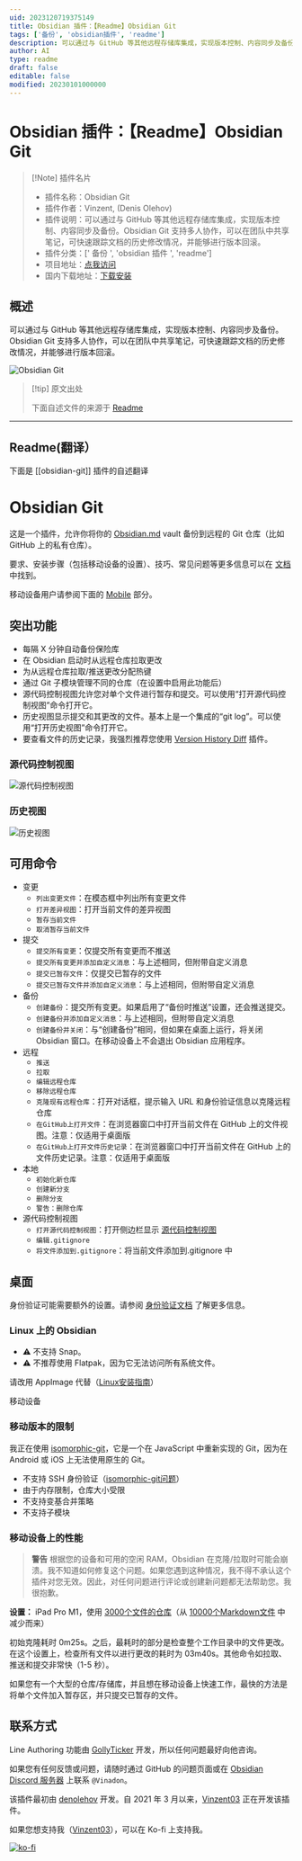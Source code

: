 ```yaml
---
uid: 2023120719375149
title: Obsidian 插件：【Readme】Obsidian Git
tags: ['备份', 'obsidian插件', 'readme']
description: 可以通过与 GitHub 等其他远程存储库集成，实现版本控制、内容同步及备份。Obsidian Git 支持多人协作，可以在团队中共享笔记，可快速跟踪文档的历史修改情况，并能够进行版本回滚。
author: AI
type: readme
draft: false
editable: false
modified: 20230101000000
---
```


# Obsidian 插件：【Readme】Obsidian Git

> [!Note] 插件名片
> - 插件名称：Obsidian Git
> - 插件作者：Vinzent, (Denis Olehov)
> - 插件说明：可以通过与 GitHub 等其他远程存储库集成，实现版本控制、内容同步及备份。Obsidian Git 支持多人协作，可以在团队中共享笔记，可快速跟踪文档的历史修改情况，并能够进行版本回滚。
> - 插件分类：[' 备份 ', 'obsidian 插件 ', 'readme']
> - 项目地址：[点我访问](https://github.com/denolehov/obsidian-git)
> - 国内下载地址：[下载安装](https://pkmer.cn/products/plugin/pluginMarket/?obsidian-git)

## 概述

可以通过与 GitHub 等其他远程存储库集成，实现版本控制、内容同步及备份。Obsidian Git 支持多人协作，可以在团队中共享笔记，可快速跟踪文档的历史修改情况，并能够进行版本回滚。

![Obsidian Git](https://cdn.pkmer.cn/covers/obsidian-git.png!pkmer)

> [!tip] 原文出处
>
>下面自述文件的来源于 [Readme](https://ghproxy.net/https://raw.githubusercontent.com/denolehov/obsidian-git/master/README.md)
>

---

## Readme(翻译）

下面是 [[obsidian-git]] 插件的自述翻译

# Obsidian Git

这是一个插件，允许你将你的 [Obsidian.md](https://obsidian.md) vault 备份到远程的 Git 仓库（比如 GitHub 上的私有仓库）。

要求、安装步骤（包括移动设备的设置）、技巧、常见问题等更多信息可以在 [文档](https://publish.obsidian.md/git-doc) 中找到。

移动设备用户请参阅下面的 [Mobile](#mobile) 部分。

## 突出功能

- 每隔 X 分钟自动备份保险库
- 在 Obsidian 启动时从远程仓库拉取更改
- 为从远程仓库拉取/推送更改分配热键
- 通过 Git 子模块管理不同的仓库（在设置中启用此功能后）
- 源代码控制视图允许您对单个文件进行暂存和提交。可以使用“打开源代码控制视图”命令打开它。
- 历史视图显示提交和其更改的文件。基本上是一个集成的“git log”。可以使用“打开历史视图”命令打开它。
- 要查看文件的历史记录，我强烈推荐您使用 [Version History Diff](obsidian://show-plugin?id=obsidian-version-history-diff) 插件。

### 源代码控制视图

![源代码控制视图](https://cdn.pkmer.cn/covers/obsidian-git_1_0.png!pkmer)

### 历史视图

![历史视图](https://cdn.pkmer.cn/covers/obsidian-git_1_1.png!pkmer)

## 可用命令

- 变更
    - `列出变更文件`：在模态框中列出所有变更文件
    - `打开差异视图`：打开当前文件的差异视图
    - `暂存当前文件`
    - `取消暂存当前文件`
- 提交
    - `提交所有变更`：仅提交所有变更而不推送
    - `提交所有变更并添加自定义消息`：与上述相同，但附带自定义消息
    - `提交已暂存文件`：仅提交已暂存的文件
    - `提交已暂存文件并添加自定义消息`：与上述相同，但附带自定义消息
- 备份
    - `创建备份`：提交所有变更。如果启用了“备份时推送”设置，还会推送提交。
    - `创建备份并添加自定义消息`：与上述相同，但附带自定义消息
    - `创建备份并关闭`：与“创建备份”相同，但如果在桌面上运行，将关闭 Obsidian 窗口。在移动设备上不会退出 Obsidian 应用程序。
- 远程
    - `推送`
    - `拉取`
    - `编辑远程仓库`
    - `移除远程仓库`
    - `克隆现有远程仓库`：打开对话框，提示输入 URL 和身份验证信息以克隆远程仓库
    - `在GitHub上打开文件`：在浏览器窗口中打开当前文件在 GitHub 上的文件视图。注意：仅适用于桌面版
    - `在GitHub上打开文件历史记录`：在浏览器窗口中打开当前文件在 GitHub 上的文件历史记录。注意：仅适用于桌面版
- 本地
    - `初始化新仓库`
    - `创建新分支`
    - `删除分支`
    - `警告：删除仓库`
- 源代码控制视图
    - `打开源代码控制视图`：打开侧边栏显示 [源代码控制视图](#sidebar-view)
    - `编辑.gitignore`
    - `将文件添加到.gitignore`：将当前文件添加到.gitignore 中

## 桌面

身份验证可能需要额外的设置。请参阅 [身份验证文档](https://publish.obsidian.md/git-doc/Authentication) 了解更多信息。

### Linux 上的 Obsidian

- ⚠ 不支持 Snap。
- ⚠ 不推荐使用 Flatpak，因为它无法访问所有系统文件。

请改用 AppImage 代替（[Linux安装指南](https://publish.obsidian.md/git-doc/Installation#Linux)）

移动设备

### 移动版本的限制

我正在使用 [isomorphic-git](https://isomorphic-git.org/)，它是一个在 JavaScript 中重新实现的 Git，因为在 Android 或 iOS 上无法使用原生的 Git。

- 不支持 SSH 身份验证（[isomorphic-git问题](https://github.com/isomorphic-git/isomorphic-git/issues/231)）
- 由于内存限制，仓库大小受限
- 不支持变基合并策略
- 不支持子模块

### 移动设备上的性能

> **警告**
> 根据您的设备和可用的空闲 RAM，Obsidian 在克隆/拉取时可能会崩溃。我不知道如何修复这个问题。如果您遇到这种情况，我不得不承认这个插件对您无效。因此，对任何问题进行评论或创建新问题都无法帮助您。我很抱歉。

**设置：** iPad Pro M1，使用 [3000个文件的仓库](https://github.com/Vinzent03/obsidian-git-stress-test)（从 [10000个Markdown文件](https://github.com/Zettelkasten-Method/10000-markdown-files) 中减少而来）

初始克隆耗时 0m25s。之后，最耗时的部分是检查整个工作目录中的文件更改。在这个设置上，检查所有文件以进行更改的耗时为 03m40s。其他命令如拉取、推送和提交非常快（1-5 秒）。

如果您有一个大型的仓库/存储库，并且想在移动设备上快速工作，最快的方法是将单个文件加入暂存区，并只提交已暂存的文件。

## 联系方式

Line Authoring 功能由 [GollyTicker](https://github.com/GollyTicker) 开发，所以任何问题最好向他咨询。

如果您有任何反馈或问题，请随时通过 GitHub 的问题页面或在 [Obsidian Discord 服务器](https://discord.com/invite/veuWUTm) 上联系 `@Vinadon`。

该插件最初由 [denolehov](https://github.com/denolehov) 开发。自 2021 年 3 月以来，[Vinzent03](https://github.com/Vinzent03) 正在开发该插件。

如果您想支持我（[Vinzent03](https://github.com/Vinzent03)），可以在 Ko-fi 上支持我。

[![ko-fi](https://ko-fi.com/img/githubbutton_sm.svg)](https://ko-fi.com/F1F195IQ5)
